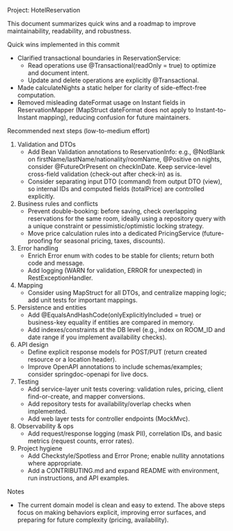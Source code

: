 Project: HotelReservation

This document summarizes quick wins and a roadmap to improve maintainability, readability, and robustness.

Quick wins implemented in this commit
- Clarified transactional boundaries in ReservationService:
  - Read operations use @Transactional(readOnly = true) to optimize and document intent.
  - Update and delete operations are explicitly @Transactional.
- Made calculateNights a static helper for clarity of side-effect-free computation.
- Removed misleading dateFormat usage on Instant fields in ReservationMapper (MapStruct dateFormat does not apply to Instant-to-Instant mapping), reducing confusion for future maintainers.

Recommended next steps (low-to-medium effort)
1. Validation and DTOs
   - Add Bean Validation annotations to ReservationInfo: e.g., @NotBlank on firstName/lastName/nationality/roomName, @Positive on nights, consider @FutureOrPresent on checkInDate. Keep service-level cross-field validation (check-out after check-in) as is.
   - Consider separating input DTO (command) from output DTO (view), so internal IDs and computed fields (totalPrice) are controlled explicitly.
2. Business rules and conflicts
   - Prevent double-booking: before saving, check overlapping reservations for the same room, ideally using a repository query with a unique constraint or pessimistic/optimistic locking strategy.
   - Move price calculation rules into a dedicated PricingService (future-proofing for seasonal pricing, taxes, discounts).
3. Error handling
   - Enrich Error enum with codes to be stable for clients; return both code and message.
   - Add logging (WARN for validation, ERROR for unexpected) in RestExceptionHandler.
4. Mapping
   - Consider using MapStruct for all DTOs, and centralize mapping logic; add unit tests for important mappings.
5. Persistence and entities
   - Add @EqualsAndHashCode(onlyExplicitlyIncluded = true) or business-key equality if entities are compared in memory.
   - Add indexes/constraints at the DB level (e.g., index on ROOM_ID and date range if you implement availability checks).
6. API design
   - Define explicit response models for POST/PUT (return created resource or a location header).
   - Improve OpenAPI annotations to include schemas/examples; consider springdoc-openapi for live docs.
7. Testing
   - Add service-layer unit tests covering: validation rules, pricing, client find-or-create, and mapper conversions.
   - Add repository tests for availability/overlap checks when implemented.
   - Add web layer tests for controller endpoints (MockMvc).
8. Observability & ops
   - Add request/response logging (mask PII), correlation IDs, and basic metrics (request counts, error rates).
9. Project hygiene
   - Add Checkstyle/Spotless and Error Prone; enable nullity annotations where appropriate.
   - Add a CONTRIBUTING.md and expand README with environment, run instructions, and API examples.

Notes
- The current domain model is clean and easy to extend. The above steps focus on making behaviors explicit, improving error surfaces, and preparing for future complexity (pricing, availability).